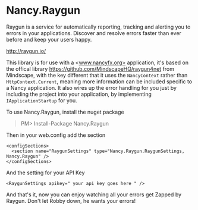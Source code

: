 Nancy.Raygun
============

Raygun is a service for automatically reporting, tracking and alerting you to errors in your applications. Discover and resolve errors faster than ever before and keep your users happy.

<http://raygun.io/>

This library is for use with a <www.nancyfx.org> application, it's based on the offical library <https://github.com/MindscapeHQ/raygun4net> from Mindscape, with the key different that it uses the `NancyContext` rather than `HttpContext.Current`, meaning more information can be included specific to a Nancy application. It also wires up the error handling for you just by including the project into your application, by implementing `IApplicationStartup` for you.

To use Nancy.Raygun, install the nuget package

> PM> Install-Package Nancy.Raygun

Then in your web.config add the section

    <configSections>
      <section name="RaygunSettings" type="Nancy.Raygun.RaygunSettings, Nancy.Raygun" />
    </configSections>
    
And the setting for your API Key

    <RaygunSettings apikey=" your api key goes here " />
    
And that's it, now you can enjoy watching all your errors get Zapped by Raygun. Don't let Robby down, he wants your errors!